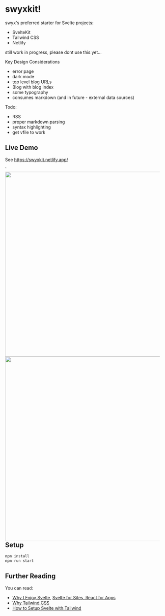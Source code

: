 # swyxkit!

swyx's preferred starter for Svelte projects:

- SvelteKit
- Tailwind CSS
- Netlify

still work in progress, please dont use this yet...

Key Design Considerations

- error page
- dark mode
- top level blog URLs
- Blog with blog index
- some typography
- consumes markdown (and in future - external data sources)

Todo:

- RSS
- proper markdown parsing
- syntax highlighting
- get vfile to work

## Live Demo

See https://swyxkit.netlify.app/

<div>`
<img src="https://user-images.githubusercontent.com/6764957/121153339-8d77c700-c878-11eb-80f4-083e9dbcb84b.png" height="600" />
<img align="right" src="https://user-images.githubusercontent.com/6764957/121153375-9799c580-c878-11eb-9f77-077030f32d96.png" height="600" />
</div>



## Setup

```bash
npm install
npm run start
```

## Further Reading

You can read:

- [Why I Enjoy Svelte](https://www.swyx.io/svelte-why/), [Svelte for Sites, React for Apps](https://www.swyx.io/svelte-sites-react-apps/)
- [Why Tailwind CSS](https://www.swyx.io/why-tailwind/)
- [How to Setup Svelte with Tailwind](https://dev.to/swyx/how-to-set-up-svelte-with-tailwind-css-4fg5)
